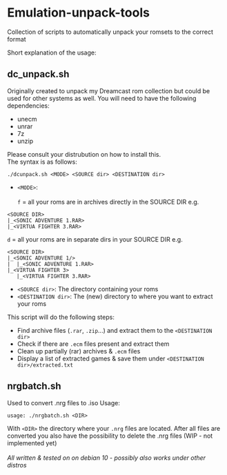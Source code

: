 # Emulation-unpack-tools
Collection of scripts to automatically unpack your romsets to the correct format

Short explanation of the usage:

## dc_unpack.sh

Originally created to unpack my Dreamcast rom collection but could be used for other systems as well. 
You will need to have the following dependencies:
* unecm
* unrar
* 7z
* unzip
<p>
Please consult your distrubution on how to install this.
<BR>
The syntax is as follows: <br>

```
./dcunpack.sh <MODE> <SOURCE dir> <DESTINATION dir>
```

* `<MODE>`:<br>
<br>`f` = all your roms are in archives directly in the SOURCE DIR e.g. <br>
```
<SOURCE DIR>
|_<SONIC ADVENTURE 1.RAR>
|_<VIRTUA FIGHTER 3.RAR>

```
`d` = all your roms are in separate dirs in your SOURCE DIR e.g. <br>
```
<SOURCE DIR>
|_<SONIC ADVENTURE 1/>
|  |_<SONIC ADVENTURE 1.RAR>
|_<VIRTUA FIGHTER 3>
   |_<VIRTUA FIGHTER 3.RAR>
```
* `<SOURCE dir>`: The directory containing your roms
* `<DESTINATION dir>`: The (new) directory to where you want to extract your roms


This script will do the following steps:
* Find archive files (`.rar`, `.zip`...) and extract them to the `<DESTINATION dir>`
* Check if there are `.ecm` files present and extract them
* Clean up partially (rar) archives & `.ecm` files
* Display a list of extracted games & save them under `<DESTINATION dir>/extracted.txt`

## nrgbatch.sh
Used to convert .nrg files to .iso
Usage:
```
usage: ./nrgbatch.sh <DIR>
```
With `<DIR>` the directory where your `.nrg` files are located.
After all files are converted you also have the possibility to delete the .nrg files (WIP - not implemented yet)
<br><br>*All written & tested on on debian 10 - possibly also works under other distros*
